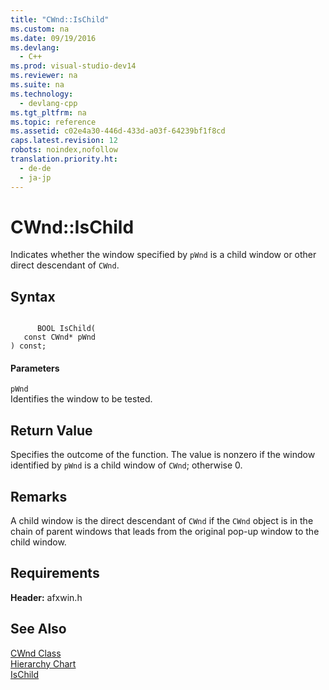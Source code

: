 ```yaml
---
title: "CWnd::IsChild"
ms.custom: na
ms.date: 09/19/2016
ms.devlang: 
  - C++
ms.prod: visual-studio-dev14
ms.reviewer: na
ms.suite: na
ms.technology: 
  - devlang-cpp
ms.tgt_pltfrm: na
ms.topic: reference
ms.assetid: c02e4a30-446d-433d-a03f-64239bf1f8cd
caps.latest.revision: 12
robots: noindex,nofollow
translation.priority.ht: 
  - de-de
  - ja-jp
---
```

# CWnd::IsChild
Indicates whether the window specified by `pWnd` is a child window or other direct descendant of `CWnd`.  
  
## Syntax  
  
```  
  
      BOOL IsChild(  
   const CWnd* pWnd   
) const;  
```  
  
#### Parameters  
 `pWnd`  
 Identifies the window to be tested.  
  
## Return Value  
 Specifies the outcome of the function. The value is nonzero if the window identified by `pWnd` is a child window of `CWnd`; otherwise 0.  
  
## Remarks  
 A child window is the direct descendant of `CWnd` if the `CWnd` object is in the chain of parent windows that leads from the original pop-up window to the child window.  
  
## Requirements  
 **Header:** afxwin.h  
  
## See Also  
 [CWnd Class](../vs140/CWnd-Class.md)   
 [Hierarchy Chart](../vs140/Hierarchy-Chart.md)   
 [IsChild](http://msdn.microsoft.com/library/windows/desktop/ms633524)